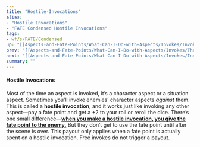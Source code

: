 ```yaml
---
title: "Hostile-Invocations"
alias:
- "Hostile Invocations"
- "FATE Condensed Hostile Invocations"
tags:
- wf/s/FATE/Condensed
up: "[[Aspects-and-Fate-Points/What-Can-I-Do-with-Aspects/Invokes/Invokes]]"
prev: "[[Aspects-and-Fate-Points/What-Can-I-Do-with-Aspects/Invokes/The-Ellipsis-Trick]]"
next: "[[Aspects-and-Fate-Points/What-Can-I-Do-with-Aspects/Invokes/Invoking-to-Declare-Story-Details]]"
summary: ""
---
```

#### Hostile Invocations

Most of the time an aspect is invoked, it’s a character aspect or a situation aspect. Sometimes you’ll invoke enemies’ character aspects _against_ them. This is called a **hostile invocation**, and it works just like invoking any other aspect—pay a fate point and get a +2 to your roll or reroll the dice. There’s one small difference—**[when you make a hostile invocation, you give the fate point to the enemy.](../Earning-Fate-Points/Earning-Fate-Points.md)** But they don’t get to use the fate point until after the scene is over. This payout only applies when a fate point is actually spent on a hostile invocation. Free invokes do not trigger a payout.